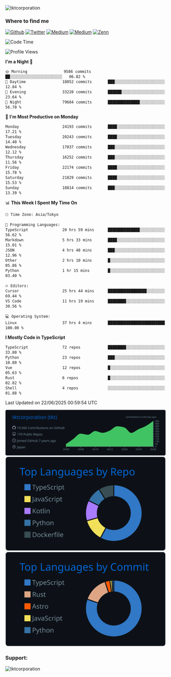 <p align="left"> <img src="https://komarev.com/ghpvc/?username=tktcorporation&label=Profile%20views&color=0e75b6&style=flat" alt="tktcorporation" /> </p>

<h3>Where to find me</h3>
<p>
<a href="https://github.com/tktcorporation" target="_blank"><img alt="Github" src="https://img.shields.io/badge/GitHub-%2312100E.svg?&style=for-the-badge&logo=Github&logoColor=white" /></a>
<a href="https://twitter.com/tktcorporation" target="_blank"><img alt="Twitter" src="https://img.shields.io/badge/twitter-%231DA1F2.svg?&style=for-the-badge&logo=twitter&logoColor=white" /></a>
<a href="https://www.linkedin.com/in/tktcorporation" target="_blank"><img alt="Medium" src="https://img.shields.io/badge/linkdin-0a66c2.svg?&style=for-the-badge&logo=linkedin&logoColor=white" /></a>
<a href="https://qiita.com/tktcorporation" target="_blank"><img alt="Medium" src="https://img.shields.io/badge/qiita-55C500.svg?&style=for-the-badge&logo=qiita&logoColor=white" /></a>
<a href="https://zenn.dev/tktcorporation" target="_blank"><img alt="Zenn" src="https://img.shields.io/badge/Zenn-3EA8FF.svg?&style=for-the-badge&logo=Zenn&logoColor=white" /></a>
</p>
  
<!--START_SECTION:waka-->
![Code Time](http://img.shields.io/badge/Code%20Time-2%2C489%20hrs%2059%20mins-blue)

![Profile Views](http://img.shields.io/badge/Profile%20Views-1-blue)

**I'm a Night 🦉** 

```text
🌞 Morning                9586 commits        ██░░░░░░░░░░░░░░░░░░░░░░░   06.82 % 
🌆 Daytime                18052 commits       ███░░░░░░░░░░░░░░░░░░░░░░   12.84 % 
🌃 Evening                33220 commits       ██████░░░░░░░░░░░░░░░░░░░   23.64 % 
🌙 Night                  79684 commits       ██████████████░░░░░░░░░░░   56.70 % 
```
📅 **I'm Most Productive on Monday** 

```text
Monday                   24193 commits       ████░░░░░░░░░░░░░░░░░░░░░   17.21 % 
Tuesday                  20243 commits       ████░░░░░░░░░░░░░░░░░░░░░   14.40 % 
Wednesday                17037 commits       ███░░░░░░░░░░░░░░░░░░░░░░   12.12 % 
Thursday                 16252 commits       ███░░░░░░░░░░░░░░░░░░░░░░   11.56 % 
Friday                   22174 commits       ████░░░░░░░░░░░░░░░░░░░░░   15.78 % 
Saturday                 21829 commits       ████░░░░░░░░░░░░░░░░░░░░░   15.53 % 
Sunday                   18814 commits       ███░░░░░░░░░░░░░░░░░░░░░░   13.39 % 
```


📊 **This Week I Spent My Time On** 

```text
🕑︎ Time Zone: Asia/Tokyo

💬 Programming Languages: 
TypeScript               20 hrs 59 mins      ██████████████░░░░░░░░░░░   56.62 % 
Markdown                 5 hrs 33 mins       ████░░░░░░░░░░░░░░░░░░░░░   15.01 % 
JSON                     4 hrs 48 mins       ███░░░░░░░░░░░░░░░░░░░░░░   12.96 % 
Other                    2 hrs 10 mins       █░░░░░░░░░░░░░░░░░░░░░░░░   05.86 % 
Python                   1 hr 15 mins        █░░░░░░░░░░░░░░░░░░░░░░░░   03.40 % 

🔥 Editors: 
Cursor                   25 hrs 44 mins      █████████████████░░░░░░░░   69.44 % 
VS Code                  11 hrs 19 mins      ████████░░░░░░░░░░░░░░░░░   30.56 % 

💻 Operating System: 
Linux                    37 hrs 4 mins       █████████████████████████   100.00 % 
```

**I Mostly Code in TypeScript** 

```text
TypeScript               72 repos            ████████░░░░░░░░░░░░░░░░░   33.80 % 
Python                   23 repos            ███░░░░░░░░░░░░░░░░░░░░░░   10.80 % 
Vue                      12 repos            █░░░░░░░░░░░░░░░░░░░░░░░░   05.63 % 
Rust                     6 repos             █░░░░░░░░░░░░░░░░░░░░░░░░   02.82 % 
Shell                    4 repos             ░░░░░░░░░░░░░░░░░░░░░░░░░   01.88 % 
```




 Last Updated on 22/06/2025 00:59:54 UTC
<!--END_SECTION:waka-->

[![](https://raw.githubusercontent.com/tktcorporation/tktcorporation/master/profile-summary-card-output/github_dark/0-profile-details.svg)](https://github.com/vn7n24fzkq/github-profile-summary-cards)
[![](https://raw.githubusercontent.com/tktcorporation/tktcorporation/master/profile-summary-card-output/github_dark/1-repos-per-language.svg)](https://github.com/vn7n24fzkq/github-profile-summary-cards) [![](https://raw.githubusercontent.com/tktcorporation/tktcorporation/master/profile-summary-card-output/github_dark/2-most-commit-language.svg)](https://github.com/vn7n24fzkq/github-profile-summary-cards)

<h3 align="left">Support:</h3>
<p><a href="https://www.buymeacoffee.com/tktcorporation"> <img align="left" src="https://cdn.buymeacoffee.com/buttons/v2/default-yellow.png" height="50" width="210" alt="tktcorporation" /></a></p><br><br>
